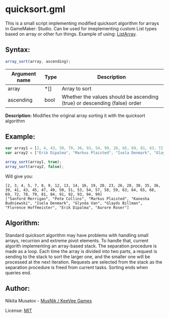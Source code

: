 # quicksort.gml
This is a small script implementing modified quicksort algorithm for arrays in GameMaker: Studio. Can be used for imeplementing custom List types based on array or other fun things. Example of using: [ListArray](https://github.com/KeeVeeGames/ListArray.gml).

## Syntax:
```js
array_sort(array, ascending);
```

| Argument name | Type | Description                                                               |
|---------------|------|---------------------------------------------------------------------------|
| array         | \*[] | Array to sort                                                             |
| ascending     | bool | Whether the values should be ascending (true) or descending (false) order |

**Description:** Modifies the original array sorting it with the quicksort algorithm

## Example:
```js
var array1 = [2, 4, 43, 50, 79, 36, 93, 54, 99, 26, 65, 69, 81, 63, 72, 3, 59, 19, 35, 5, 53, 28, 91, 58, 51, 47, 64, 94, 41, 39, 7, 49, 78, 20, 84, 92, 23, 8, 13, 57, 9, 14, 16, 30, 12, 68, 45];
var array2 = ["Erik Dipalma", "Markus Plaisted", "Isela Denmark", "Glayds Billman", "Florence Hoffmeister", "Aurore Roser", "Pete Collins", "Glynda Van", "Kanesha Budniewski", "Sanford Merrigan"];

array_sort(array1, true);
array_sort(array2, false);
```

Will give you:
```
[2, 3, 4, 5, 7, 8, 9, 12, 13, 14, 16, 19, 20, 23, 26, 28, 30, 35, 36, 39, 41, 43, 45, 47, 49, 50, 51, 53, 54, 57, 58, 59, 63, 64, 65, 68, 69, 72, 78, 79, 81, 84, 91, 92, 93, 94, 99]
["Sanford Merrigan", "Pete Collins", "Markus Plaisted", "Kanesha Budniewski", "Isela Denmark", "Glynda Van", "Glayds Billman", "Florence Hoffmeister", "Erik Dipalma", "Aurore Roser"]
```

## Algorithm:
Standard quicksort algorithm may have problems with handling small arrays, recurrion and extreme pivot elements. To handle that, current algorith implementing an array-based stack. The separation procedure is made as a loop. Each time the array is divided into two parts, a request is sending to the stack to sort the larger one, and the smaller one will be processed at the next iteration. Requests are selected from the stack as the separation procedure is freed from current tasks. Sorting ends when queries end.

## Author:
Nikita Musatov - [MusNik / KeeVee Games](https://keevee.games/)

License: [MIT](https://en.wikipedia.org/wiki/MIT_License)
